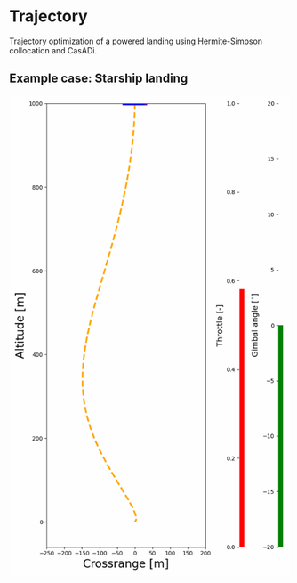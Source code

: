 # Trajectory
Trajectory optimization of a powered landing using Hermite-Simpson collocation and CasADi.

## Example case: Starship landing 
![plot](starship.gif)
